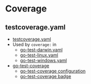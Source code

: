 # Coverage

## testcoverage.yaml

- [testcoverage.yaml]
- Used by `coverage:` in
  - [go-test-darwin.yaml]
  - [go-test-linux.yaml]
  - [go-test-windows.yaml]
- [go-test-coverage]
  - [go-test-coverage configuration]
  - [go-test-coverage badge]

[go-test-darwin.yaml]: ../workflows/README.md#go-test-darwinyaml
[go-test-linux.yaml]: ../workflows/README.md#go-test-linuxyaml
[go-test-windows.yaml]: ../workflows/README.md#go-test-windowsyaml
[testcoverage.yaml]: testcoverage.yaml
[go-test-coverage]: https://github.com/vladopajic/go-test-coverage
[go-test-coverage configuration]: https://github.com/vladopajic/go-test-coverage?tab=readme-ov-file#config
[go-test-coverage badge]: https://github.com/vladopajic/go-test-coverage/blob/main/docs/badge.md
